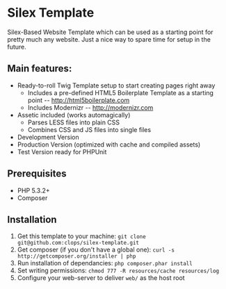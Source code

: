Silex Template
==============

Silex-Based Website Template which can be used as a starting point for pretty much any website. Just a nice way to spare time for setup in the future.

## Main features: ##

  * Ready-to-roll Twig Template setup to start creating pages right away
    * Includes a pre-defined HTML5 Boilerplate Template as a starting point -- http://html5boilerplate.com
    * Includes Modernizr -- http://modernizr.com
  * Assetic included (works automagically)
    * Parses LESS files into plain CSS
    * Combines CSS and JS files into single files
  * Development Version
  * Production Version (optimized with cache and compiled assets)
  * Test Version ready for PHPUnit

## Prerequisites ##

  * PHP 5.3.2+
  * Composer

## Installation ##

  1. Get this template to your machine:
     ```git clone git@github.com:clops/silex-template.git```
  2. Get composer (if you don't have a global one):
     ```curl -s http://getcomposer.org/installer | php```
  3. Run installation of dependancies:
     ```php composer.phar install```
  4. Set writing permissions:
     ```chmod 777 -R resources/cache resources/log```
  5. Configure your web-server to deliver ```web/``` as the host root
